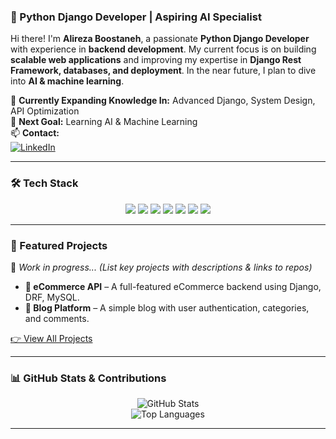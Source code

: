 ### **🚀 Python Django Developer | Aspiring AI Specialist**

Hi there! I'm **Alireza Boostaneh**, a passionate **Python Django Developer** with experience in **backend development**. My current focus is on building **scalable web applications** and improving my expertise in **Django Rest Framework, databases, and deployment**. In the near future, I plan to dive into **AI & machine learning**.

🌱 **Currently Expanding Knowledge In:** Advanced Django, System Design, API Optimization  
🎯 **Next Goal:** Learning AI & Machine Learning  
📫 **Contact:**  
[![LinkedIn](https://img.shields.io/badge/LinkedIn-0A66C2?style=for-the-badge&logo=linkedin&logoColor=white)](https://www.linkedin.com/in/alireza-boostaneh-105309254/)

---

### **🛠️ Tech Stack**

<p align="center">  
  <img src="https://img.shields.io/badge/Python-3776AB?style=for-the-badge&logo=python&logoColor=white"/>  
  <img src="https://img.shields.io/badge/Django-092E20?style=for-the-badge&logo=django&logoColor=white"/>  
  <img src="https://img.shields.io/badge/DRF-ff1709?style=for-the-badge&logo=django&logoColor=white"/>  
  <img src="https://img.shields.io/badge/MySQL-4479A1?style=for-the-badge&logo=mysql&logoColor=white"/>  
  <img src="https://img.shields.io/badge/Git-F05032?style=for-the-badge&logo=git&logoColor=white"/>  
  <img src="https://img.shields.io/badge/GitHub-181717?style=for-the-badge&logo=github&logoColor=white"/>  
  <img src="https://img.shields.io/badge/Docker-2496ED?style=for-the-badge&logo=docker&logoColor=white"/>  
</p>

---

### **📌 Featured Projects**

🚧 _Work in progress... (List key projects with descriptions & links to repos)_

- **🛒 eCommerce API** – A full-featured eCommerce backend using Django, DRF, MySQL.
- **📝 Blog Platform** – A simple blog with user authentication, categories, and comments.

[👉 View All Projects](https://github.com/your-username?tab=repositories)

---

### **📊 GitHub Stats & Contributions**

<p align="center">  
  <img src="https://github-readme-stats.vercel.app/api?username=your-username&show_icons=true&theme=dark" alt="GitHub Stats"/>  
  <br>  
  <img src="https://github-readme-stats.vercel.app/api/top-langs/?username=your-username&layout=compact&theme=dark" alt="Top Languages"/>  
</p>

---
